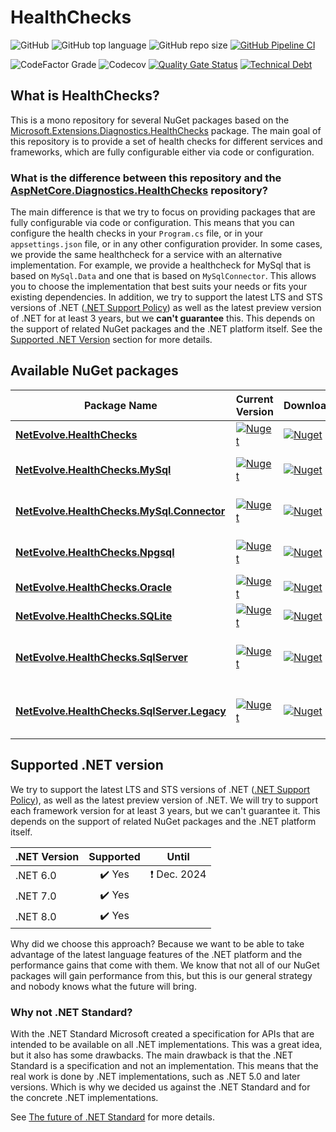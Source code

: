 # HealthChecks

![GitHub](https://img.shields.io/github/license/dailydevops/healthchecks?logo=github)
![GitHub top language](https://img.shields.io/github/languages/top/dailydevops/healthchecks?logo=github)
![GitHub repo size](https://img.shields.io/github/repo-size/dailydevops/healthchecks?logo=github)
[![GitHub Pipeline CI](https://github.com/dailydevops/healthchecks/actions/workflows/cicd.yml/badge.svg?branch=main&event=push)](https://github.com/dailydevops/healthchecks/actions/workflows/cicd.yml)

![CodeFactor Grade](https://img.shields.io/codefactor/grade/github/dailydevops/healthchecks/main?logo=codefactor)
![Codecov](https://img.shields.io/codecov/c/github/dailydevops/healthchecks?logo=codecov)
[![Quality Gate Status](https://sonarcloud.io/api/project_badges/measure?project=dailydevops_healthchecks&metric=alert_status)](https://sonarcloud.io/summary/new_code?id=dailydevops_healthchecks)
[![Technical Debt](https://sonarcloud.io/api/project_badges/measure?project=dailydevops_healthchecks&metric=sqale_index)](https://sonarcloud.io/summary/new_code?id=dailydevops_healthchecks)

## What is HealthChecks?
This is a mono repository for several NuGet packages based on the [Microsoft.Extensions.Diagnostics.HealthChecks](https://www.nuget.org/packages/Microsoft.Extensions.Diagnostics.HealthChecks) package. The main goal of this repository is to provide a set of health checks for different services and frameworks, which are fully configurable either via code or configuration.

### What is the difference between this repository and the [AspNetCore.Diagnostics.HealthChecks](https://github.com/Xabaril/AspNetCore.Diagnostics.HealthChecks) repository?
The main difference is that we try to focus on providing packages that are fully configurable via code or configuration. This means that you can configure the health checks in your `Program.cs` file, or in your `appsettings.json` file, or in any other configuration provider. In some cases, we provide the same healthcheck for a service with an alternative implementation. For example, we provide a healthcheck for MySql that is based on `MySql.Data` and one that is based on `MySqlConnector`. This allows you to choose the implementation that best suits your needs or fits your existing dependencies.
In addition, we try to support the latest LTS and STS versions of .NET ([.NET Support Policy](https://dotnet.microsoft.com/en-us/platform/support/policy/dotnet-core)) as well as the latest preview version of .NET for at least 3 years, but we **can't guarantee** this. This depends on the support of related NuGet packages and the .NET platform itself. See the [Supported .NET Version](#supported-net-version) section for more details.

## Available NuGet packages
<!-- packages:start -->
| Package Name | Current Version | Downloads | Description |
|--------------|:----------------|:----------|-------------|
| **[NetEvolve.HealthChecks](https://www.nuget.org/packages/NetEvolve.HealthChecks/)** | [![Nuget](https://img.shields.io/nuget/v/NetEvolve.HealthChecks?logo=nuget)](https://www.nuget.org/packages/NetEvolve.HealthChecks) | [![Nuget](https://img.shields.io/nuget/dt/NetEvolve.HealthChecks?logo=nuget)](https://www.nuget.org/packages/NetEvolve.HealthChecks) | *Contains general application HealthChecks.* |
| **[NetEvolve.HealthChecks.MySql](https://www.nuget.org/packages/NetEvolve.HealthChecks.MySql/)** | [![Nuget](https://img.shields.io/nuget/v/NetEvolve.HealthChecks.MySql?logo=nuget)](https://www.nuget.org/packages/NetEvolve.HealthChecks.MySql) | [![Nuget](https://img.shields.io/nuget/dt/NetEvolve.HealthChecks.MySql?logo=nuget)](https://www.nuget.org/packages/NetEvolve.HealthChecks.MySql) | *Contains HealthChecks for MySql, based on `MySql.Data`.* |
| **[NetEvolve.HealthChecks.MySql.Connector](https://www.nuget.org/packages/NetEvolve.HealthChecks.MySql.Connector/)** | [![Nuget](https://img.shields.io/nuget/v/NetEvolve.HealthChecks.MySql.Connector?logo=nuget)](https://www.nuget.org/packages/NetEvolve.HealthChecks.MySql.Connector) | [![Nuget](https://img.shields.io/nuget/dt/NetEvolve.HealthChecks.MySql.Connector?logo=nuget)](https://www.nuget.org/packages/NetEvolve.HealthChecks.MySql.Connector) | *Contains HealthChecks for MySql, based on `MySqlConnector`.* |
| **[NetEvolve.HealthChecks.Npgsql](https://www.nuget.org/packages/NetEvolve.HealthChecks.Npgsql/)** | [![Nuget](https://img.shields.io/nuget/v/NetEvolve.HealthChecks.Npgsql?logo=nuget)](https://www.nuget.org/packages/NetEvolve.HealthChecks.Npgsql) | [![Nuget](https://img.shields.io/nuget/dt/NetEvolve.HealthChecks.Npgsql?logo=nuget)](https://www.nuget.org/packages/NetEvolve.HealthChecks.Npgsql) | *Contains HealthChecks for PostgreSQL, based on `Npgsql`.* |
| **[NetEvolve.HealthChecks.Oracle](https://www.nuget.org/packages/NetEvolve.HealthChecks.Oracle/)** | [![Nuget](https://img.shields.io/nuget/v/NetEvolve.HealthChecks.Oracle?logo=nuget)](https://www.nuget.org/packages/NetEvolve.HealthChecks.Oracle) | [![Nuget](https://img.shields.io/nuget/dt/NetEvolve.HealthChecks.Oracle?logo=nuget)](https://www.nuget.org/packages/NetEvolve.HealthChecks.Oracle) | *Contains HealthChecks for Oracle Databases.* |
| **[NetEvolve.HealthChecks.SQLite](https://www.nuget.org/packages/NetEvolve.HealthChecks.SQLite/)** | [![Nuget](https://img.shields.io/nuget/v/NetEvolve.HealthChecks.SQLite?logo=nuget)](https://www.nuget.org/packages/NetEvolve.HealthChecks.SQLite) | [![Nuget](https://img.shields.io/nuget/dt/NetEvolve.HealthChecks.SQLite?logo=nuget)](https://www.nuget.org/packages/NetEvolve.HealthChecks.SQLite) | *Contains HealthChecks for SQLite.* |
| **[NetEvolve.HealthChecks.SqlServer](https://www.nuget.org/packages/NetEvolve.HealthChecks.SqlServer/)** | [![Nuget](https://img.shields.io/nuget/v/NetEvolve.HealthChecks.SqlServer?logo=nuget)](https://www.nuget.org/packages/NetEvolve.HealthChecks.SqlServer) | [![Nuget](https://img.shields.io/nuget/dt/NetEvolve.HealthChecks.SqlServer?logo=nuget)](https://www.nuget.org/packages/NetEvolve.HealthChecks.SqlServer) | *Contains HealthChecks for Microsoft SqlServer, based on `Microsoft.Data.SqlClient`.* |
| **[NetEvolve.HealthChecks.SqlServer.Legacy](https://www.nuget.org/packages/NetEvolve.HealthChecks.SqlServer.Legacy/)** | [![Nuget](https://img.shields.io/nuget/v/NetEvolve.HealthChecks.SqlServer.Legacy?logo=nuget)](https://www.nuget.org/packages/NetEvolve.HealthChecks.SqlServer.Legacy) | [![Nuget](https://img.shields.io/nuget/dt/NetEvolve.HealthChecks.SqlServer.Legacy?logo=nuget)](https://www.nuget.org/packages/NetEvolve.HealthChecks.SqlServer.Legacy) | *Contains HealthChecks for Microsoft SqlServer, based on `System.Data.SqlClient`.* |
<!-- packages:end -->

## Supported .NET version
We try to support the latest LTS and STS versions of .NET ([.NET Support Policy](https://dotnet.microsoft.com/en-us/platform/support/policy/dotnet-core)), as well as the latest preview version of .NET. We will try to support each framework version for at least 3 years, but we can't guarantee it. This depends on the support of related NuGet packages and the .NET platform itself.

| .NET Version |       Supported        |              Until               |
|--------------|:----------------------:|:--------------------------------:|
| .NET 6.0     | :heavy_check_mark: Yes | :exclamation: Dec. 2024          |
| .NET 7.0     | :heavy_check_mark: Yes |                                  |
| .NET 8.0     | :heavy_check_mark: Yes |                                  |

Why did we choose this approach? Because we want to be able to take advantage of the latest language features of the .NET platform and the performance gains that come with them. We know that not all of our NuGet packages will gain performance from this, but this is our general strategy and nobody knows what the future will bring.

### Why not .NET Standard?
With the .NET Standard Microsoft created a specification for APIs that are intended to be available on all .NET implementations. This was a great idea, but it also has some drawbacks. The main drawback is that the .NET Standard is a specification and not an implementation. This means that the real work is done by .NET implementations, such as .NET 5.0 and later versions. Which is why we decided us against the .NET Standard and for the concrete .NET implementations.

See [The future of .NET Standard](https://devblogs.microsoft.com/dotnet/the-future-of-net-standard/) for more details.
